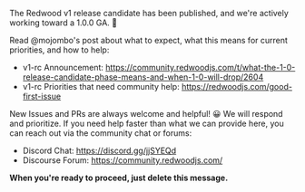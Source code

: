 The Redwood v1 release candidate has been published, and we're actively working toward a 1.0.0 GA. 🎯

Read @mojombo's post about what to expect, what this means for current priorities, and how to help:
- v1-rc Announcement: https://community.redwoodjs.com/t/what-the-1-0-release-candidate-phase-means-and-when-1-0-will-drop/2604
- v1-rc Priorities that need community help: https://redwoodjs.com/good-first-issue

New Issues and PRs are always welcome and helpful! 😀 We will respond and prioritize. If you need help faster than what we can provide here, you can reach out via the community chat or forums:
- Discord Chat: https://discord.gg/jjSYEQd
- Discourse Forum: https://community.redwoodjs.com/

**When you're ready to proceed, just delete this message.**
